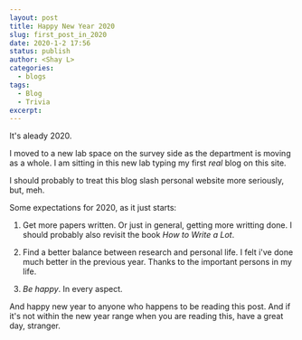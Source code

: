 ```yaml
---
layout: post
title: Happy New Year 2020
slug: first_post_in_2020
date: 2020-1-2 17:56
status: publish
author: <Shay L>
categories: 
  - blogs
tags: 
  - Blog
  - Trivia
excerpt: 
---
```



It's aleady 2020. 

I moved to a new lab space on the survey side as the department is moving as a whole. 
I am sitting in this new lab typing my first *real* blog on this site. 

I should probably to treat this blog slash personal website more seriously, but, meh. 

Some expectations for 2020, as it just starts:

1. Get more papers written. Or just in general, getting more writting done. 
I should probably also revisit the book *How to Write a Lot*. 

2. Find a better balance between research and personal life. 
I felt i've done much better in the previous year. 
Thanks to the important persons in my life.

3. _Be happy_. In every aspect.

And happy new year to anyone who happens to be reading this post. 
And if it's not within the new year range when you are reading this, have a great day, stranger. 
